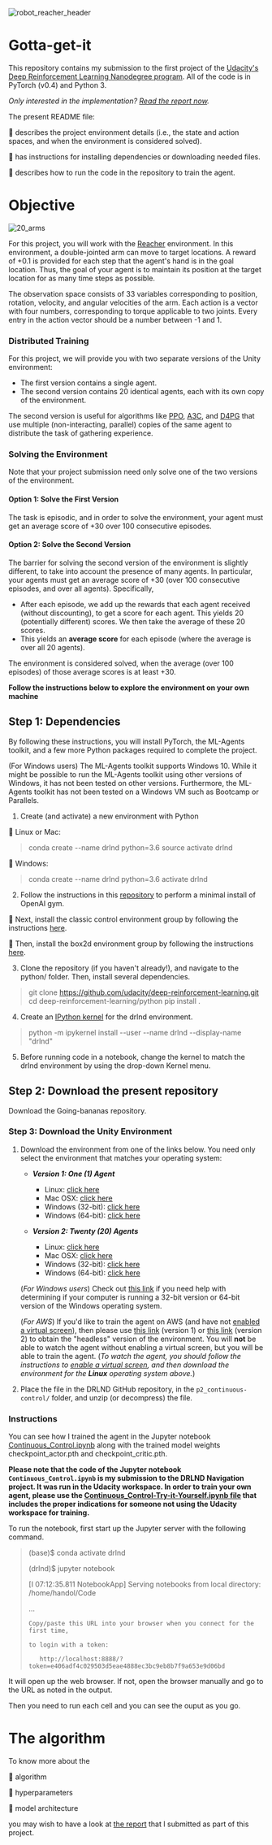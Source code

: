 
![robot_reacher_header](https://user-images.githubusercontent.com/39020690/64061198-2c03ce00-cba5-11e9-9a0d-79d3c4e32a54.png)


# Gotta-get-it

This repository contains my submission to the first project of the [Udacity's Deep Reinforcement Learning Nanodegree program](https://www.udacity.com/course/deep-reinforcement-learning-nanodegree--nd893).
All of the code is in PyTorch (v0.4) and Python 3. 

*Only interested in the implementation? [Read the report now](https://github.com/SabrinaPalis/Deep-Reinforcement-Learning-Nanodegree-Projects/blob/master/SabrinaPalis-Gotta-get-it-bd72ba5/report.pdf).*

The present README file:

:small_blue_diamond: describes the project environment details (i.e., the state and action spaces, and when the environment is considered solved).

:small_blue_diamond: has instructions for installing dependencies or downloading needed files.

:small_blue_diamond: describes how to run the code in the repository to train the agent.



# Objective


![20_arms](https://user-images.githubusercontent.com/39020690/64061215-6bcab580-cba5-11e9-92ce-055a681ee005.gif)          

For this project, you will work with the [Reacher](https://github.com/Unity-Technologies/ml-agents/blob/master/docs/Learning-Environment-Examples.md#reacher) environment.
In this environment, a double-jointed arm can move to target locations. A reward of +0.1 is provided for each step that the agent's hand is in the goal location. Thus, the goal of your agent is to maintain its position at the target location for as many time steps as possible.

The observation space consists of 33 variables corresponding to position, rotation, velocity, and angular velocities of the arm. Each action is a vector with four numbers, corresponding to torque applicable to two joints. Every entry in the action vector should be a number between -1 and 1.

### Distributed Training

For this project, we will provide you with two separate versions of the Unity environment:
- The first version contains a single agent.
- The second version contains 20 identical agents, each with its own copy of the environment.  

The second version is useful for algorithms like [PPO](https://arxiv.org/pdf/1707.06347.pdf), [A3C](https://arxiv.org/pdf/1602.01783.pdf), and [D4PG](https://openreview.net/pdf?id=SyZipzbCb) that use multiple (non-interacting, parallel) copies of the same agent to distribute the task of gathering experience.  

### Solving the Environment

Note that your project submission need only solve one of the two versions of the environment. 

#### Option 1: Solve the First Version

The task is episodic, and in order to solve the environment,  your agent must get an average score of +30 over 100 consecutive episodes.

#### Option 2: Solve the Second Version

The barrier for solving the second version of the environment is slightly different, to take into account the presence of many agents.  In particular, your agents must get an average score of +30 (over 100 consecutive episodes, and over all agents).  Specifically,
- After each episode, we add up the rewards that each agent received (without discounting), to get a score for each agent.  This yields 20 (potentially different) scores.  We then take the average of these 20 scores. 
- This yields an **average score** for each episode (where the average is over all 20 agents).

The environment is considered solved, when the average (over 100 episodes) of those average scores is at least +30. 


**Follow the instructions below to explore the environment on your own machine**

## Step 1: Dependencies

By following these instructions, you will install PyTorch, the ML-Agents toolkit, and a few more Python packages required to complete the project.

(For Windows users) The ML-Agents toolkit supports Windows 10. While it might be possible to run the ML-Agents toolkit using other versions of Windows, it has not been tested on other versions. Furthermore, the ML-Agents toolkit has not been tested on a Windows VM such as Bootcamp or Parallels. 

1. Create (and activate) a new environment with Python

:small_blue_diamond: Linux or Mac:

> conda create --name drlnd python=3.6
> source activate drlnd

:small_blue_diamond: Windows:

> conda create --name drlnd python=3.6 
> activate drlnd

2. Follow the instructions in this [repository](https://github.com/openai/gym) to perform a minimal install of OpenAI gym.

:small_blue_diamond: Next, install the classic control environment group by following the instructions [here](https://github.com/openai/gym#classic-control).

:small_blue_diamond: Then, install the box2d environment group by following the instructions [here](https://github.com/openai/gym#box2d).

3. Clone the repository (if you haven't already!), and navigate to the python/ folder. Then, install several dependencies.

> git clone https://github.com/udacity/deep-reinforcement-learning.git
> cd deep-reinforcement-learning/python
> pip install .

4. Create an [IPython kernel](https://ipython.readthedocs.io/en/stable/install/kernel_install.html) for the drlnd environment.

> python -m ipykernel install --user --name drlnd --display-name "drlnd"

5. Before running code in a notebook, change the kernel to match the drlnd environment by using the drop-down Kernel menu.

## Step 2: Download the present repository

Download the Going-bananas repository.


### Step 3: Download the Unity Environment  

1. Download the environment from one of the links below.  You need only select the environment that matches your operating system:

    - **_Version 1: One (1) Agent_**
        - Linux: [click here](https://s3-us-west-1.amazonaws.com/udacity-drlnd/P2/Reacher/one_agent/Reacher_Linux.zip)
        - Mac OSX: [click here](https://s3-us-west-1.amazonaws.com/udacity-drlnd/P2/Reacher/one_agent/Reacher.app.zip)
        - Windows (32-bit): [click here](https://s3-us-west-1.amazonaws.com/udacity-drlnd/P2/Reacher/one_agent/Reacher_Windows_x86.zip)
        - Windows (64-bit): [click here](https://s3-us-west-1.amazonaws.com/udacity-drlnd/P2/Reacher/one_agent/Reacher_Windows_x86_64.zip)

    - **_Version 2: Twenty (20) Agents_**
        - Linux: [click here](https://s3-us-west-1.amazonaws.com/udacity-drlnd/P2/Reacher/Reacher_Linux.zip)
        - Mac OSX: [click here](https://s3-us-west-1.amazonaws.com/udacity-drlnd/P2/Reacher/Reacher.app.zip)
        - Windows (32-bit): [click here](https://s3-us-west-1.amazonaws.com/udacity-drlnd/P2/Reacher/Reacher_Windows_x86.zip)
        - Windows (64-bit): [click here](https://s3-us-west-1.amazonaws.com/udacity-drlnd/P2/Reacher/Reacher_Windows_x86_64.zip)
    
    (_For Windows users_) Check out [this link](https://support.microsoft.com/en-us/help/827218/how-to-determine-whether-a-computer-is-running-a-32-bit-version-or-64) if you need help with determining if your computer is running a 32-bit version or 64-bit version of the Windows operating system.

    (_For AWS_) If you'd like to train the agent on AWS (and have not [enabled a virtual screen](https://github.com/Unity-Technologies/ml-agents/blob/master/docs/Training-on-Amazon-Web-Service.md)), then please use [this link](https://s3-us-west-1.amazonaws.com/udacity-drlnd/P2/Reacher/one_agent/Reacher_Linux_NoVis.zip) (version 1) or [this link](https://s3-us-west-1.amazonaws.com/udacity-drlnd/P2/Reacher/Reacher_Linux_NoVis.zip) (version 2) to obtain the "headless" version of the environment.  You will **not** be able to watch the agent without enabling a virtual screen, but you will be able to train the agent.  (_To watch the agent, you should follow the instructions to [enable a virtual screen](https://github.com/Unity-Technologies/ml-agents/blob/master/docs/Training-on-Amazon-Web-Service.md), and then download the environment for the **Linux** operating system above._)

2. Place the file in the DRLND GitHub repository, in the `p2_continuous-control/` folder, and unzip (or decompress) the file. 

### Instructions

You can see how I trained the agent in the Jupyter notebook [Continuous_Control.ipynb](https://github.com/SabrinaPalis/Gotta-get-it/blob/master/Continuous_Control.ipynb) along with the trained model weights  checkpoint_actor.pth and checkpoint_critic.pth.

**Please note that the code of the Jupyter notebook `Continuous_Control.ipynb` is my submission to the DRLND Navigation project. It was run in the Udacity workspace. In order to train your own agent, please use the [Continuous_Control-Try-it-Yourself.ipynb file](https://github.com/SabrinaPalis/Gotta-get-it/blob/master/Continuous_Control-Try-it-Yourself.ipynb) that includes the proper indications for someone not using the Udacity workspace for training.** 

To run the notebook, first start up the Jupyter server with the following command.

> (base)$ conda activate drlnd
>
> (drlnd)$ jupyter notebook
>
> [I 07:12:35.811 NotebookApp] Serving notebooks from local directory: /home/handol/Code
>
> ...
>
>     Copy/paste this URL into your browser when you connect for the first time,
>
>     to login with a token:
>
>        http://localhost:8888/?token=e406adf4c029503d5eae4888ec3bc9eb8b7f9a653e9d06bd
>

It will open up the web browser. If not, open the browser manually and go to the URL as noted in the output.

Then you need to run each cell and you can see the ouput as you go.

# The algorithm

To know more about the 

:small_blue_diamond: algorithm 

:small_blue_diamond: hyperparameters

:small_blue_diamond: model architecture

you may wish to have a look at [the report](https://github.com/SabrinaPalis/Deep-Reinforcement-Learning-Nanodegree-Projects/blob/master/SabrinaPalis-Gotta-get-it-bd72ba5/report.pdf) that I submitted as part of this project.



